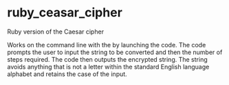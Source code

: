 # ruby_ceasar_cipher
Ruby version of the Caesar cipher

Works on the command line with the by launching the code. The code prompts the user to input the string to be converted and then the number of steps required. The code then outputs the encrypted string. The string avoids anything that is not a letter within the standard English language alphabet and retains the case of the input.
